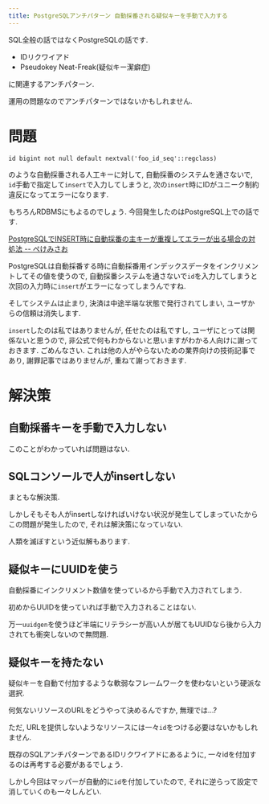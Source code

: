 ```yaml
---
title: PostgreSQLアンチパターン 自動採番される疑似キーを手動で入力する
---
```


SQL全般の話ではなくPostgreSQLの話です.

* IDリクワイアド
* Pseudokey Neat-Freak(疑似キー潔癖症)

に関連するアンチパターン.

運用の問題なのでアンチパターンではないかもしれません.

# 問題

~~~
id bigint not null default nextval('foo_id_seq'::regclass)
~~~

のような自動採番される人工キーに対して,
自動採番のシステムを通さないで,
`id`手動で指定して`insert`で入力してしまうと,
次の`insert`時にIDがユニーク制約違反になってエラーになります.

もちろんRDBMSにもよるのでしょう.
今回発生したのはPostgreSQL上での話です.

[PostgreSQLでINSERT時に自動採番の主キーが重複してエラーが出る場合の対処法 -- ぺけみさお](https://www.xmisao.com/2014/06/07/duplicate-key-value-violates-unique-constant-primary-key-on-postgresql.html)

PostgreSQLは自動採番する時に自動採番用インデックスデータをインクリメントしてその値を使うので,
自動採番システムを通さないで`id`を入力してしまうと次回の入力時に`insert`がエラーになってしまうんですね.

そしてシステムは止まり,
決済は中途半端な状態で発行されてしまい,
ユーザからの信頼は消失します.

`insert`したのは私ではありませんが,
任せたのは私ですし,
ユーザにとっては関係ないと思うので,
非公式で何もわからないと思いますがわかる人向けに謝っておきます.
ごめんなさい.
これは他の人がやらないための業界向けの技術記事であり,
謝罪記事ではありませんが,
重ねて謝っておきます.

# 解決策

## 自動採番キーを手動で入力しない

このことがわかっていれば問題はない.

## SQLコンソールで人がinsertしない

まともな解決策.

しかしそもそも人がinsertしなければいけない状況が発生してしまっていたからこの問題が発生したので,
それは解決策になっていない.

人類を滅ぼすという近似解もあります.

## 疑似キーにUUIDを使う

自動採番にインクリメント数値を使っているから手動で入力されてしまう.

初めからUUIDを使っていれば手動で入力されることはない.

万一`uuidgen`を使うほど半端にリテラシーが高い人が居てもUUIDなら後から入力されても衝突しないので無問題.

## 疑似キーを持たない

疑似キーを自動で付加するような軟弱なフレームワークを使わないという硬派な選択.

何気ないリソースのURLをどうやって決めるんですか,
無理では…?

ただ,
URLを提供しないようなリソースには一々`id`をつける必要はないかもしれません.

既存のSQLアンチパターンであるIDリクワイアドにあるように,
一々idを付加するのは再考する必要があるでしょう.

しかし今回はマッパーが自動的に`id`を付加していたので,
それに逆らって設定で消していくのも一々しんどい.

